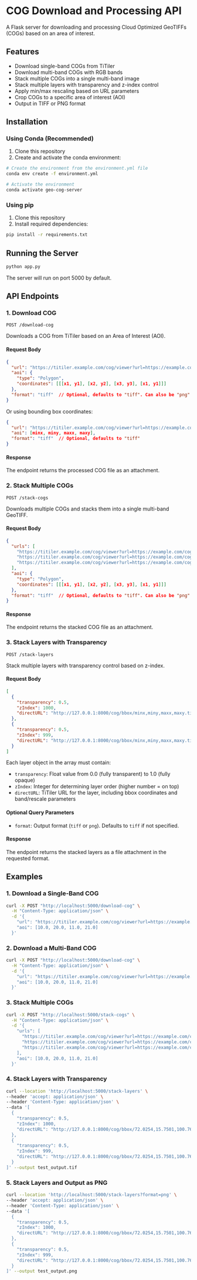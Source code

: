 # COG Download and Processing API

A Flask server for downloading and processing Cloud Optimized GeoTIFFs (COGs) based on an area of interest.

## Features

- Download single-band COGs from TiTiler
- Download multi-band COGs with RGB bands
- Stack multiple COGs into a single multi-band image
- Stack multiple layers with transparency and z-index control
- Apply min/max rescaling based on URL parameters
- Crop COGs to a specific area of interest (AOI)
- Output in TIFF or PNG format

## Installation

### Using Conda (Recommended)

1. Clone this repository
2. Create and activate the conda environment:

```bash
# Create the environment from the environment.yml file
conda env create -f environment.yml

# Activate the environment
conda activate geo-cog-server
```

### Using pip

1. Clone this repository
2. Install required dependencies:

```bash
pip install -r requirements.txt
```

## Running the Server

```bash
python app.py
```

The server will run on port 5000 by default.

## API Endpoints

### 1. Download COG

`POST /download-cog`

Downloads a COG from TiTiler based on an Area of Interest (AOI).

#### Request Body

```json
{
  "url": "https://titiler.example.com/cog/viewer?url=https://example.com/cog.tif",
  "aoi": {
    "type": "Polygon",
    "coordinates": [[[x1, y1], [x2, y2], [x3, y3], [x1, y1]]]
  },
  "format": "tiff"  // Optional, defaults to "tiff". Can also be "png"
}
```

Or using bounding box coordinates:

```json
{
  "url": "https://titiler.example.com/cog/viewer?url=https://example.com/cog.tif",
  "aoi": [minx, miny, maxx, maxy],
  "format": "tiff"  // Optional, defaults to "tiff"
}
```

#### Response

The endpoint returns the processed COG file as an attachment.

### 2. Stack Multiple COGs

`POST /stack-cogs`

Downloads multiple COGs and stacks them into a single multi-band GeoTIFF.

#### Request Body

```json
{
  "urls": [
    "https://titiler.example.com/cog/viewer?url=https://example.com/cog1.tif&rescale=0,100",
    "https://titiler.example.com/cog/viewer?url=https://example.com/cog2.tif&rescale=0,100",
    "https://titiler.example.com/cog/viewer?url=https://example.com/cog3.tif&rescale=0,100"
  ],
  "aoi": {
    "type": "Polygon",
    "coordinates": [[[x1, y1], [x2, y2], [x3, y3], [x1, y1]]]
  },
  "format": "tiff"  // Optional, defaults to "tiff". Can also be "png"
}
```

#### Response

The endpoint returns the stacked COG file as an attachment.

### 3. Stack Layers with Transparency

`POST /stack-layers`

Stack multiple layers with transparency control based on z-index.

#### Request Body

```json
[
  {
    "transparency": 0.5,
    "zIndex": 1000,
    "directURL": "http://127.0.0.1:8000/cog/bbox/minx,miny,maxx,maxy.tif?url=path/to/cog.tif&bidx=1&bidx=2&bidx=3&rescale=0,1000"
  },
  {
    "transparency": 0.5,
    "zIndex": 999,
    "directURL": "http://127.0.0.1:8000/cog/bbox/minx,miny,maxx,maxy.tif?url=path/to/cog.tif&bidx=1&bidx=2&bidx=3&rescale=0,1000"
  }
]
```

Each layer object in the array must contain:

- `transparency`: Float value from 0.0 (fully transparent) to 1.0 (fully opaque)
- `zIndex`: Integer for determining layer order (higher number = on top)
- `directURL`: TiTiler URL for the layer, including bbox coordinates and band/rescale parameters

#### Optional Query Parameters

- `format`: Output format (`tiff` or `png`). Defaults to `tiff` if not specified.

#### Response

The endpoint returns the stacked layers as a file attachment in the requested format.

## Examples

### 1. Download a Single-Band COG

```bash
curl -X POST "http://localhost:5000/download-cog" \
  -H "Content-Type: application/json" \
  -d '{
    "url": "https://titiler.example.com/cog/viewer?url=https://example.com/cog.tif&rescale=0,100",
    "aoi": [10.0, 20.0, 11.0, 21.0]
  }'
```

### 2. Download a Multi-Band COG

```bash
curl -X POST "http://localhost:5000/download-cog" \
  -H "Content-Type: application/json" \
  -d '{
    "url": "https://titiler.example.com/cog/viewer?url=https://example.com/cog.tif&r=1&g=2&b=3&rescale_range.1.0=0&rescale_range.1.1=100&rescale_range.2.0=0&rescale_range.2.1=100&rescale_range.3.0=0&rescale_range.3.1=100",
    "aoi": [10.0, 20.0, 11.0, 21.0]
  }'
```

### 3. Stack Multiple COGs

```bash
curl -X POST "http://localhost:5000/stack-cogs" \
  -H "Content-Type: application/json" \
  -d '{
    "urls": [
      "https://titiler.example.com/cog/viewer?url=https://example.com/cog1.tif&rescale=0,100",
      "https://titiler.example.com/cog/viewer?url=https://example.com/cog2.tif&rescale=0,100",
      "https://titiler.example.com/cog/viewer?url=https://example.com/cog3.tif&rescale=0,100"
    ],
    "aoi": [10.0, 20.0, 11.0, 21.0]
  }'
```

### 4. Stack Layers with Transparency

```bash
curl --location 'http://localhost:5000/stack-layers' \
--header 'accept: application/json' \
--header 'Content-Type: application/json' \
--data '[
  {
    "transparency": 0.5,
    "zIndex": 1000,
    "directURL": "http://127.0.0.1:8000/cog/bbox/72.0254,15.7501,100.7698,34.2257.tif?url=C%3A%5Crepos%5CPoint-prober%5Cdata%5C3RIMG_22MAR2025_0915_L1C_ASIA_MER_V01R00.cog.tif&bidx=1&bidx=3&bidx=4&rescale=0%2C1000&rescale=0%2C1000&rescale=0%2C1000"
  },
  {
    "transparency": 0.5,
    "zIndex": 999,
    "directURL": "http://127.0.0.1:8000/cog/bbox/72.0254,15.7501,100.7698,34.2257.tif?url=C%3A%5Crepos%5CPoint-prober%5Cdata%5C3RIMG_22MAR2025_0915_L1C_ASIA_MER_V01R00.cog.tif&bidx=1&bidx=2&bidx=4&rescale=0%2C1000&rescale=0%2C1000&rescale=0%2C1000"
  }
]' --output test_output.tif
```

### 5. Stack Layers and Output as PNG

```bash
curl --location 'http://localhost:5000/stack-layers?format=png' \
--header 'accept: application/json' \
--header 'Content-Type: application/json' \
--data '[
  {
    "transparency": 0.5,
    "zIndex": 1000,
    "directURL": "http://127.0.0.1:8000/cog/bbox/72.0254,15.7501,100.7698,34.2257.tif?url=path/to/cog.tif&bidx=1&bidx=3&bidx=4&rescale=0%2C1000&rescale=0%2C1000&rescale=0%2C1000"
  },
  {
    "transparency": 0.5,
    "zIndex": 999,
    "directURL": "http://127.0.0.1:8000/cog/bbox/72.0254,15.7501,100.7698,34.2257.tif?url=path/to/cog.tif&bidx=1&bidx=2&bidx=4&rescale=0%2C1000&rescale=0%2C1000&rescale=0%2C1000"
  }
]' --output test_output.png
```
